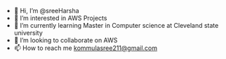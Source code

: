 - 👋 Hi, I’m @sreeHarsha
- 👀 I’m interested in AWS Projects
- 🌱 I’m currently learning Master in Computer science at Cleveland state university
- 💞️ I’m looking to collaborate on AWS
- 📫 How to reach me kommulasree211@gmail.com

<!---
sreekommula/sreekommula is a ✨ special ✨ repository because its `README.md` (this file) appears on your GitHub profile.
You can click the Preview link to take a look at your changes.
--->
